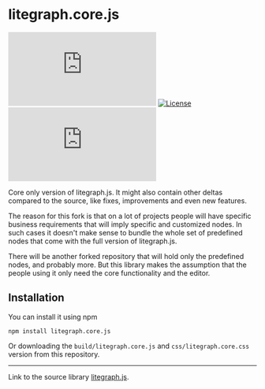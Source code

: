 # litegraph.core.js

![npm](https://img.shields.io/npm/v/litegraph.core.js) [![License](https://img.shields.io/badge/Licence-MIT-green.svg)](https://github.com/mikeandtherest/litegraph.core.js/blob/master/LICENSE) ![npm bundle size](https://img.shields.io/bundlephobia/min/litegraph.core.js)

Core only version of litegraph.js. It might also contain other deltas compared to the source, like fixes, improvements and even new features.

The reason for this fork is that on a lot of projects people will have specific business requirements that will imply specific and customized nodes. In such cases it doesn't make sense to bundle the whole set of predefined nodes that come with the full version of litegraph.js.

There will be another forked repository that will hold only the predefined nodes, and probably more.
But this library makes the assumption that the people using it only need the core functionality and the editor.

## Installation

You can install it using npm 
```
npm install litegraph.core.js
```

Or downloading the ```build/litegraph.core.js``` and ```css/litegraph.core.css``` version from this repository.

---

Link to the source library [litegraph.js](https://github.com/jagenjo/litegraph.js).
